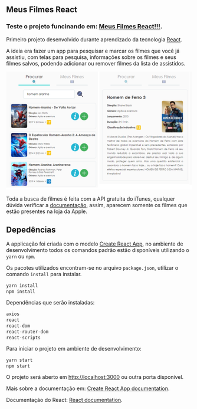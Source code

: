 ## Meus Filmes React

### Teste o projeto funcinando em: [Meus Filmes React!!!](https://rhenandias.github.io/Meus-Filmes-React/).

Primeiro projeto desenvolvido durante aprendizado da tecnologia [React](https://pt-br.reactjs.org/).

A ideia era fazer um app para pesquisar e marcar os filmes que você já assistiu, com telas para pesquisa, informações sobre os filmes e seus filmes salvos, podendo adicionar ou remover filmes da lista de assistidos. 

<img src="/docs/img_example.png"> 

Toda a busca de filmes é feita com a API gratuita do iTunes, qualquer dúvida verificar a [documentação](https://affiliate.itunes.apple.com/resources/documentation/itunes-store-web-service-search-api/), assim, aparecem somente os filmes que estão presentes na loja da Apple.

## Depedências 

A applicação foi criada com o modelo [Create React App](https://github.com/facebook/create-react-app), no ambiente de desenvolvimento todos os comandos padrão estão disponíveis utilizando o `yarn` ou `npm`.

Os pacotes utilizados encontram-se no arquivo `package.json`, utilizar o comando `install` para instalar.

```
yarn install
npm install
```

Dependências que serão instaladas:
```
axios
react
react-dom
react-router-dom
react-scripts
```

Para iniciar o projeto em ambiente de desenvolvimento:

```
yarn start
npm start 
```

O projeto será aberto em [http://localhost:3000](http://localhost:3000) ou outra porta disponível.

Mais sobre a documentação em: [Create React App documentation](https://facebook.github.io/create-react-app/docs/getting-started).

Documentação do React: [React documentation](https://reactjs.org/).

